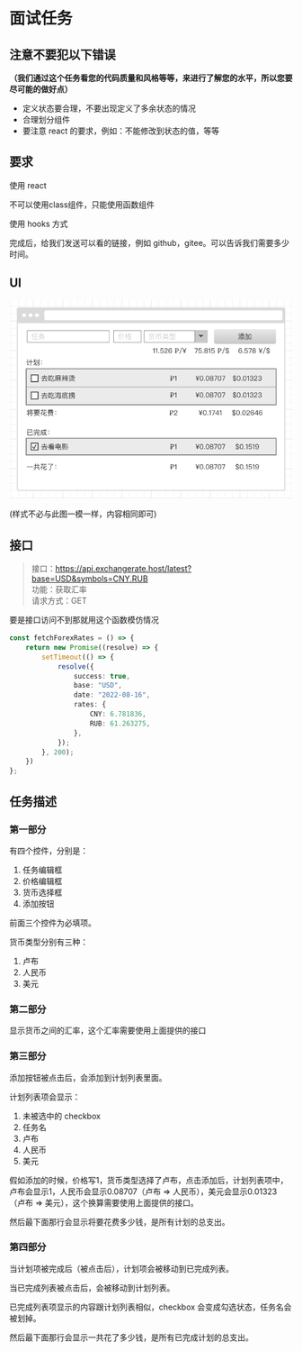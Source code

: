 # 面试任务

## 注意不要犯以下错误

**（我们通过这个任务看您的代码质量和风格等等，来进行了解您的水平，所以您要尽可能的做好点）**

* 定义状态要合理，不要出现定义了多余状态的情况
* 合理划分组件
* 要注意 react 的要求，例如：不能修改到状态的值，等等


## 要求

使用 react

不可以使用class组件，只能使用函数组件

使用 hooks 方式

完成后，给我们发送可以看的链接，例如 github，gitee。可以告诉我们需要多少时间。

## UI
![](./images/1.png)

(样式不必与此图一模一样，内容相同即可)

## 接口
> 接口：https://api.exchangerate.host/latest?base=USD&symbols=CNY,RUB <br>
> 功能：获取汇率 <br>
> 请求方式：GET

要是接口访问不到那就用这个函数模仿情况
````ts
const fetchForexRates = () => {
    return new Promise((resolve) => {
        setTimeout(() => {
            resolve({
                success: true,
                base: "USD",
                date: "2022-08-16",
                rates: {
                    CNY: 6.781836,
                    RUB: 61.263275,
                },
            });
        }, 200);
    })
};
````

## 任务描述

### 第一部分

有四个控件，分别是：
1. 任务编辑框
2. 价格编辑框
3. 货币选择框
4. 添加按钮

前面三个控件为必填项。

货币类型分别有三种：
1. 卢布
2. 人民币
3. 美元

### 第二部分

显示货币之间的汇率，这个汇率需要使用上面提供的接口

### 第三部分

添加按钮被点击后，会添加到计划列表里面。

计划列表项会显示：
1. 未被选中的 checkbox
2. 任务名
3. 卢布
4. 人民币
5. 美元

假如添加的时候，价格写1，货币类型选择了卢布，点击添加后，计划列表项中，卢布会显示1，人民币会显示0.08707（卢布 => 人民币），美元会显示0.01323（卢布 => 美元），这个换算需要使用上面提供的接口。

然后最下面那行会显示将要花费多少钱，是所有计划的总支出。

### 第四部分

当计划项被完成后（被点击后），计划项会被移动到已完成列表。

当已完成列表被点击后，会被移动到计划列表。

已完成列表项显示的内容跟计划列表相似，checkbox 会变成勾选状态，任务名会被划掉。

然后最下面那行会显示一共花了多少钱，是所有已完成计划的总支出。
